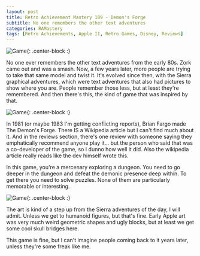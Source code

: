 ```yaml
---
layout: post
title: Retro Achievement Mastery 189 - Demon's Forge
subtitle: No one remembers the other text adventures
categories: RAMastery
tags: [Retro Achievements, Apple II, Retro Games, Disney, Reviews]
---
```



![Game](https://imgur.com/b8REwFx.png){: .center-block :}

No one ever remembers the other text adventures from the early 80s. Zork came out and was a smash. Now, a few years later, more people are trying to take that same model and twist it. It's evolved since then, with the Sierra graphical adventures, which were text adventures that also had pictures to show where you are. People remember those less, but at least they're remembered. And then there's this, the kind of game that was inspired by that.

![Game](https://imgur.com/Qbrhgbw.png){: .center-block :}

In 1981 (or maybe 1983 I'm getting conflicting reports), Brian Fargo made The Demon's Forge. There IS a Wikipedia article but I can't find much about it. And in the reviews section, there's one review with someone saying they emphatically recommend anyone play it... but the person who said that was a co-developer of the game, so I dunno how well it did. Also the wikipedia article really reads like the dev himself wrote this.

In this game, you're a mercenary exploring a dungeon. You need to go deeper in the dungeon and defeat the demonic presence deep within. To get there you need to solve puzzles. None of them are particularly memorable or interesting.

![Game](https://imgur.com/kYDHJ4u.png){: .center-block :}

The art is kind of a step up from the Sierra adventures of the day, I will admit. Unless we get to humanoid figures, but that's fine. Early Apple art was very much weird geometric shapes and ugly  blocks, but at least we get some cool skull bridges here.

This game is fine, but I can't imagine people coming back to it years later, unless they're some freak like me.